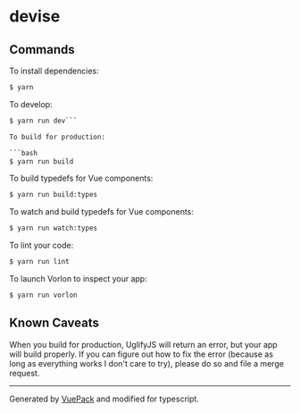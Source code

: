 # devise

## Commands

To install dependencies:

```bash
$ yarn
```

To develop:

```bash
$ yarn run dev```

To build for production:

```bash
$ yarn run build
```

To build typedefs for Vue components:

```bash
$ yarn run build:types
```

To watch and build typedefs for Vue components:

```bash
$ yarn run watch:types
```

To lint your code:

```bash
$ yarn run lint
```

To launch Vorlon to inspect your app:

```bash
$ yarn run vorlon
```

## Known Caveats

When you build for production, UglifyJS will return an error, but your app will build properly. If you can figure out
how to fix the error (because as long as everything works I don't care to try), please do so and file a merge request.

---

Generated by [VuePack](https://github.com/egoist/vuepack) and modified for typescript.

